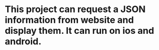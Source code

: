 # This project can request a JSON information from website and display them. It can run on ios and android.
